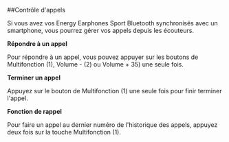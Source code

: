 ##Contrôle d'appels

Si vous avez vos Energy Earphones Sport Bluetooth synchronisés avec un smartphone, vous pourrez gérer vos appels depuis les écouteurs.

**Répondre à un appel**

Pour répondre à un appel, vous pouvez appuyer sur les boutons de Multifonction (1), Volume - (2) ou Volume + 35) une seule fois.

**Terminer un appel**

Appuyez sur le bouton de Multifonction (1) une seule fois pour finir terminer l'appel.

**Fonction de rappel**

Pour faire un appel au dernier numéro de l'historique des appels, appuyez deux fois sur la touche Multifonction (1). 

